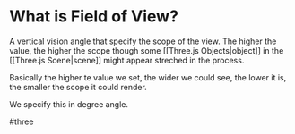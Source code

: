 # What is Field of View?
A vertical vision angle that specify the scope of the view. The higher the value, the higher the scope though some [[Three.js Objects|object]] in the [[Three.js Scene|scene]] might appear streched in the process.

Basically the higher te value we set, the wider we could see, the lower it is, the smaller the scope it could render.

We specify this in degree angle. 

#three